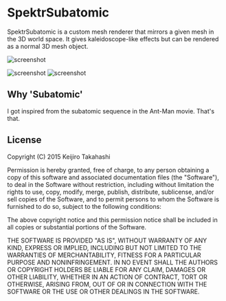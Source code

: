 SpektrSubatomic
===============

SpektrSubatomic is a custom mesh renderer that mirrors a given mesh in the 3D
world space. It gives kaleidoscope-like effects but can be rendered as a normal
3D mesh object.

![screenshot](https://41.media.tumblr.com/ecdf7add6d95c9a0ba21f24f7ec3b0be/tumblr_nv34zlWou41qio469o2_540.png)

![screenshot](https://40.media.tumblr.com/f929cacb0112667f6d9fdd6e0699e242/tumblr_nv34zlWou41qio469o3_250.png)
![screenshot](https://41.media.tumblr.com/7e1244c36f936f18251e2ab1b6ceb97c/tumblr_nv34zlWou41qio469o4_250.png)

Why 'Subatomic'
---------------

I got inspired from the subatomic sequence in the Ant-Man movie. That's that.

License
-------

Copyright (C) 2015 Keijiro Takahashi

Permission is hereby granted, free of charge, to any person obtaining a copy of
this software and associated documentation files (the "Software"), to deal in
the Software without restriction, including without limitation the rights to
use, copy, modify, merge, publish, distribute, sublicense, and/or sell copies of
the Software, and to permit persons to whom the Software is furnished to do so,
subject to the following conditions:

The above copyright notice and this permission notice shall be included in all
copies or substantial portions of the Software.

THE SOFTWARE IS PROVIDED "AS IS", WITHOUT WARRANTY OF ANY KIND, EXPRESS OR
IMPLIED, INCLUDING BUT NOT LIMITED TO THE WARRANTIES OF MERCHANTABILITY, FITNESS
FOR A PARTICULAR PURPOSE AND NONINFRINGEMENT. IN NO EVENT SHALL THE AUTHORS OR
COPYRIGHT HOLDERS BE LIABLE FOR ANY CLAIM, DAMAGES OR OTHER LIABILITY, WHETHER
IN AN ACTION OF CONTRACT, TORT OR OTHERWISE, ARISING FROM, OUT OF OR IN
CONNECTION WITH THE SOFTWARE OR THE USE OR OTHER DEALINGS IN THE SOFTWARE.
